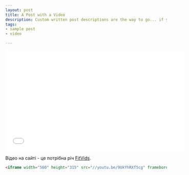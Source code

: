 ```yaml
---
layout: post
title: A Post with a Video
description: Custom written post descriptions are the way to go... if you're not lazy.
tags:
- sample post
- video

---
```

<iframe width="560" height="315" src="//www.youtube.com/embed/SU3kYxJmWuQ" frameborder="0"></iframe>

Відео на сайті - це потрібна річ [FitVids](http://fitvidsjs.com/).

```html
<iframe width="560" height="315" src="//youtu.be/9UkYhRXf5cg" frameborder="0"></iframe>
```